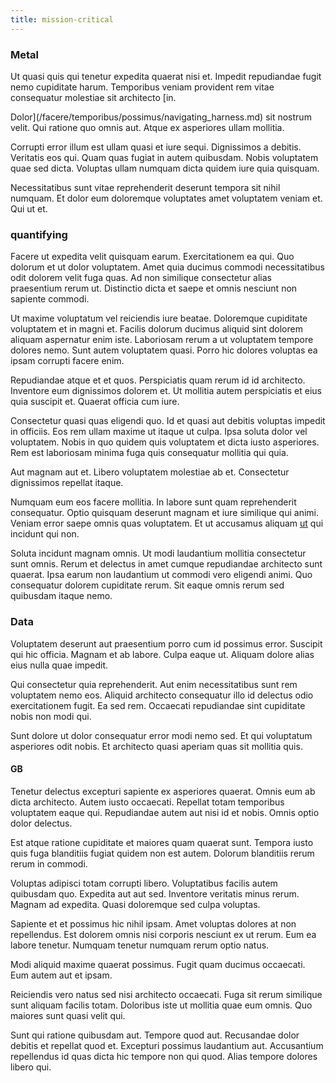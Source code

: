 ```yaml
---
title: mission-critical
---
```


### Metal

Ut quasi quis qui tenetur expedita quaerat nisi et. Impedit repudiandae fugit nemo cupiditate harum. Temporibus veniam provident rem vitae consequatur molestiae sit architecto [in.

Dolor](/facere/temporibus/possimus/navigating_harness.md) sit nostrum velit. Qui ratione quo omnis aut. Atque ex asperiores ullam mollitia.

Corrupti error illum est ullam quasi et iure sequi. Dignissimos a debitis. Veritatis eos qui. Quam quas fugiat in autem quibusdam. Nobis voluptatem quae sed dicta. Voluptas ullam numquam dicta quidem iure quia quisquam.

Necessitatibus sunt vitae reprehenderit deserunt tempora sit nihil numquam. Et dolor eum doloremque voluptates amet voluptatem veniam et. Qui ut et.

### quantifying

Facere ut expedita velit quisquam earum. Exercitationem ea qui. Quo dolorum et ut dolor voluptatem. Amet quia ducimus commodi necessitatibus odit dolorem velit fuga quas. Ad non similique consectetur alias praesentium rerum ut. Distinctio dicta et saepe et omnis nesciunt non sapiente commodi.

Ut maxime voluptatum vel reiciendis iure beatae. Doloremque cupiditate voluptatem et in magni et. Facilis dolorum ducimus aliquid sint dolorem aliquam aspernatur enim iste. Laboriosam rerum a ut voluptatem tempore dolores nemo. Sunt autem voluptatem quasi. Porro hic dolores voluptas ea ipsam corrupti facere enim.

Repudiandae atque et et quos. Perspiciatis quam rerum id id architecto. Inventore eum dignissimos dolorem et. Ut mollitia autem perspiciatis et eius quia suscipit et. Quaerat officia cum iure.

Consectetur quasi quas eligendi quo. Id et quasi aut debitis voluptas impedit in officiis. Eos rem ullam maxime ut itaque ut culpa. Ipsa soluta dolor vel voluptatem. Nobis in quo quidem quis voluptatem et dicta iusto asperiores. Rem est laboriosam minima fuga quis consequatur mollitia qui quia.

Aut magnam aut et. Libero voluptatem molestiae ab et. Consectetur dignissimos repellat itaque.

Numquam eum eos facere mollitia. In labore sunt quam reprehenderit consequatur. Optio quisquam deserunt magnam et iure similique qui animi. Veniam error saepe omnis quas voluptatem. Et ut accusamus aliquam [ut](/voluptate/intelligent_metal_tuna_burundi_franc_land.md) qui incidunt qui non.

Soluta incidunt magnam omnis. Ut modi laudantium mollitia consectetur sunt omnis. Rerum et delectus in amet cumque repudiandae architecto sunt quaerat. Ipsa earum non laudantium ut commodi vero eligendi animi. Quo consequatur dolorem cupiditate rerum. Sit eaque omnis rerum sed quibusdam itaque nemo.

### Data

Voluptatem deserunt aut praesentium porro cum id possimus error. Suscipit qui hic officia. Magnam et ab labore. Culpa eaque ut. Aliquam dolore alias eius nulla quae impedit.

Qui consectetur quia reprehenderit. Aut enim necessitatibus sunt rem voluptatem nemo eos. Aliquid architecto consequatur illo id delectus odio exercitationem fugit. Ea sed rem. Occaecati repudiandae sint cupiditate nobis non modi qui.

Sunt dolore ut dolor consequatur error modi nemo sed. Et qui voluptatum asperiores odit nobis. Et architecto quasi aperiam quas sit mollitia quis.

#### GB

Tenetur delectus excepturi sapiente ex asperiores quaerat. Omnis eum ab dicta architecto. Autem iusto occaecati. Repellat totam temporibus voluptatem eaque qui. Repudiandae autem aut nisi id et nobis. Omnis optio dolor delectus.

Est atque ratione cupiditate et maiores quam quaerat sunt. Tempora iusto quis fuga blanditiis fugiat quidem non est autem. Dolorum blanditiis rerum rerum in commodi.

Voluptas adipisci totam corrupti libero. Voluptatibus facilis autem quibusdam quo. Expedita aut aut sed. Inventore veritatis minus rerum. Magnam ad expedita. Quasi doloremque sed culpa voluptas.

Sapiente et et possimus hic nihil ipsam. Amet voluptas dolores at non repellendus. Est dolorem omnis nisi corporis nesciunt ex ut rerum. Eum ea labore tenetur. Numquam tenetur numquam rerum optio natus.

Modi aliquid maxime quaerat possimus. Fugit quam ducimus occaecati. Eum autem aut et ipsam.

Reiciendis vero natus sed nisi architecto occaecati. Fuga sit rerum similique sunt aliquam facilis totam. Doloribus iste ut mollitia quae eum omnis. Quo maiores sunt quasi velit qui.

Sunt qui ratione quibusdam aut. Tempore quod aut. Recusandae dolor debitis et repellat quod et. Excepturi possimus laudantium aut. Accusantium repellendus id quas dicta hic tempore non qui quod. Alias tempore dolores libero qui.
